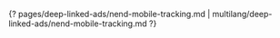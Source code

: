 {? pages/deep-linked-ads/nend-mobile-tracking.md | multilang/deep-linked-ads/nend-mobile-tracking.md ?}

